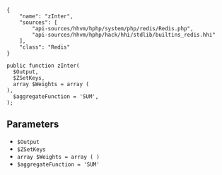 ``` yamlmeta
{
    "name": "zInter",
    "sources": [
        "api-sources/hhvm/hphp/system/php/redis/Redis.php",
        "api-sources/hhvm/hphp/hack/hhi/stdlib/builtins_redis.hhi"
    ],
    "class": "Redis"
}
```




``` Hack
public function zInter(
  $Output,
  $ZSetKeys,
  array $Weights = array (
),
  $aggregateFunction = 'SUM',
);
```




## Parameters




+ ` $Output `
+ ` $ZSetKeys `
+ ` array $Weights = array ( ) `
+ ` $aggregateFunction = 'SUM' `
<!-- HHAPIDOC -->
